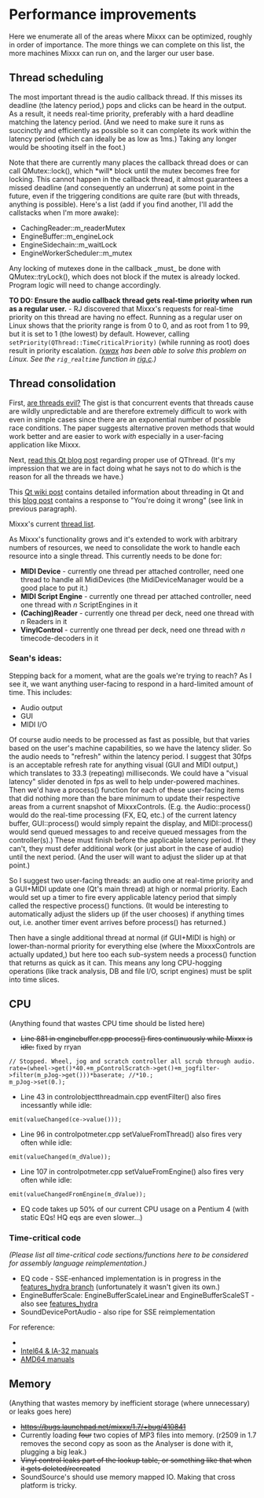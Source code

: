 # Performance improvements

Here we enumerate all of the areas where Mixxx can be optimized, roughly
in order of importance. The more things we can complete on this list,
the more machines Mixxx can run on, and the larger our user base.

## Thread scheduling

The most important thread is the audio callback thread. If this misses
its deadline (the latency period,) pops and clicks can be heard in the
output. As a result, it needs real-time priority, preferably with a hard
deadline matching the latency period. (And we need to make sure it runs
as succinctly and efficiently as possible so it can complete its work
within the latency period (which can ideally be as low as 1ms.) Taking
any longer would be shooting itself in the foot.)

Note that there are currently many places the callback thread does or
can call QMutex::lock(), which \*will\* block until the mutex becomes
free for locking. This cannot happen in the callback thread, it almost
guarantees a missed deadline (and consequently an underrun) at some
point in the future, even if the triggering conditions are quite rare
(but with threads, anything is possible). Here's a list (add if you find
another, I'll add the callstacks when I'm more awake):

  - CachingReader::m\_readerMutex
  - EngineBuffer::m\_engineLock
  - EngineSidechain::m\_waitLock
  - EngineWorkerScheduler::m\_mutex

Any locking of mutexes done in the callback \_must\_ be done with
QMutex::tryLock(), which does not block if the mutex is already locked.
Program logic will need to change accordingly.

**TO DO: Ensure the audio callback thread gets real-time priority when
run as a regular user.** - RJ discovered that Mixxx's requests for
real-time priority on this thread are having no effect. Running as a
regular user on Linux shows that the priority range is from 0 to 0, and
as root from 1 to 99, but it is set to 1 (the lowest) by default.
However, calling `setPriority(QThread::TimeCriticalPriority)` (while
running as root) does result in priority escalation.
*([xwax](http://www.xwax.co.uk/) has been able to solve this problem on
Linux. See the `rig_realtime` function in
[rig.c](http://github.com/yadler/xwax-yadler/blob/master/rig.c).)*

## Thread consolidation

First, [are threads
evil?](http://www.eecs.berkeley.edu/Pubs/TechRpts/2006/EECS-2006-1.pdf)
The gist is that concurrent events that threads cause are wildly
unpredictable and are therefore extremely difficult to work with even in
simple cases since there are an exponential number of possible race
conditions. The paper suggests alternative proven methods that would
work better and are easier to work *with* especially in a user-facing
application like Mixxx.

Next, [read this Qt blog
post](http://blog.qt.digia.com/blog/2010/06/17/youre-doing-it-wrong/)
regarding proper use of QThread. (It's my impression that we are in fact
doing what he says not to do which is the reason for all the threads we
have.)

This [Qt wiki post](http://qt-project.org/wiki/Threads_Events_QObjects)
contains detailed information about threading in Qt and this [blog
post](http://woboq.com/blog/qthread-you-were-not-doing-so-wrong.html)
contains a response to "You're doing it wrong" (see link in previous
paragraph).

Mixxx's current [thread list](threads).

As Mixxx's functionality grows and it's extended to work with arbitrary
numbers of resources, we need to consolidate the work to handle each
resource into a single thread. This currently needs to be done for:

  - **MIDI Device** - currently one thread per attached controller, need
    one thread to handle all MidiDevices (the MidiDeviceManager would be
    a good place to put it.)
  - **MIDI Script Engine** - currently one thread per attached
    controller, need one thread with *n* ScriptEngines in it
  - **(Caching)Reader** - currently one thread per deck, need one thread
    with *n* Readers in it
  - **VinylControl** - currently one thread per deck, need one thread
    with *n* timecode-decoders in it

### Sean's ideas:

Stepping back for a moment, what are the goals we're trying to reach? As
I see it, we want anything user-facing to respond in a hard-limited
amount of time. This includes:

  - Audio output
  - GUI
  - MIDI I/O

Of course audio needs to be processed as fast as possible, but that
varies based on the user's machine capabilities, so we have the latency
slider. So the audio needs to "refresh" within the latency period. I
suggest that 30fps is an acceptable refresh rate for anything visual
(GUI and MIDI output,) which translates to 33.3 (repeating)
milliseconds. We could have a "visual latency" slider denoted in fps as
well to help under-powered machines. Then we'd have a process() function
for each of these user-facing items that did nothing more than the bare
minimum to update their respective areas from a current snapshot of
MixxxControls. (E.g. the Audio::process() would do the real-time
processing (FX, EQ, etc.) of the current latency buffer, GUI::process()
would simply repaint the display, and MIDI::process() would send queued
messages to and receive queued messages from the controller(s).) These
must finish before the applicable latency period. If they can't, they
must defer additional work (or just abort in the case of audio) until
the next period. (And the user will want to adjust the slider up at that
point.)

So I suggest two user-facing threads: an audio one at real-time priority
and a GUI+MIDI update one (Qt's main thread) at high or normal priority.
Each would set up a timer to fire every applicable latency period that
simply called the respective process() functions. (It would be
interesting to automatically adjust the sliders up (if the user chooses)
if anything times out, i.e. another timer event arrives before process()
has returned.)

Then have a single additional thread at normal (if GUI+MIDI is high) or
lower-than-normal priority for everything else (where the MixxxControls
are actually updated,) but here too each sub-system needs a process()
function that returns as quick as it can. This means any long
CPU-hogging operations (like track analysis, DB and file I/O, script
engines) must be split into time slices.

## CPU

(Anything found that wastes CPU time should be listed here)

  - ~~Line 881 in enginebuffer.cpp process() fires
    <span class="underline">continuously</span> while Mixxx is idle:~~
    fixed by rryan

<!-- end list -->

    // Stopped. Wheel, jog and scratch controller all scrub through audio.
    rate=(wheel->get()*40.+m_pControlScratch->get()+m_jogfilter->filter(m_pJog->get()))*baserate; //*10.;
    m_pJog->set(0.);

  - Line 43 in controlobjectthreadmain.cpp eventFilter() also fires
    incessantly while idle:

<!-- end list -->

    emit(valueChanged(ce->value()));

  - Line 96 in controlpotmeter.cpp setValueFromThread() also fires very
    often while idle:

<!-- end list -->

    emit(valueChanged(m_dValue));

  - Line 107 in controlpotmeter.cpp setValueFromEngine() also fires very
    often while idle:

<!-- end list -->

    emit(valueChangedFromEngine(m_dValue));

  - EQ code takes up 50% of our current CPU usage on a Pentium 4 (with
    static EQs\! HQ eqs are even slower...)

### Time-critical code

*(Please list all time-critical code sections/functions here to be
considered for assembly language reimplementation.)*

  - EQ code - SSE-enhanced implementation is in progress in the
    [features\_hydra
    branch](https://code.launchpad.net/~mixxxdevelopers/mixxx/features_hydra)
    (unfortunately it wasn't given its own.)
  - EngineBufferScale: EngineBufferScaleLinear and EngineBufferScaleST -
    also see
    [features\_hydra](https://code.launchpad.net/~mixxxdevelopers/mixxx/features_hydra)
  - SoundDevicePortAudio - also ripe for SSE reimplementation

For reference:

  - [](http://www.agner.org/optimize/)
  - [Intel64 & IA-32
    manuals](http://developer.intel.com/products/processor/manuals/index.htm)
  - [AMD64
    manuals](http://support.amd.com/us/psearch/Pages/psearch.aspx?type=2.1&product=5.7&contentType=Tech+Doc+Processor&ostype=&keywords=&items=20)

## Memory

(Anything that wastes memory by inefficient storage (where unnecessary)
or leaks goes here)

  - ~~<https://bugs.launchpad.net/mixxx/1.7/+bug/410841>~~
  - Currently loading ~~four~~ two copies of MP3 files into memory.
    (r2509 in 1.7 removes the second copy as soon as the Analyser is
    done with it, plugging a big leak.)
  - ~~Vinyl control leaks part of the lookup table, or something like
    that when it gets deleted/recreated~~
  - SoundSource's should use memory mapped IO. Making that cross
    platform is tricky.
